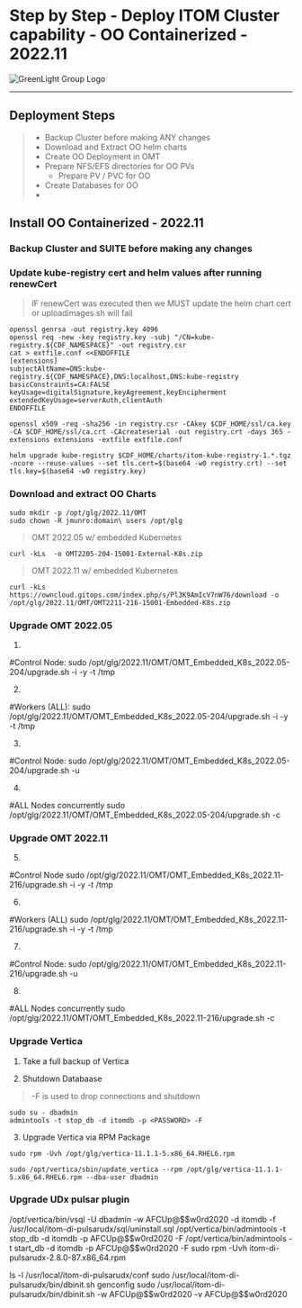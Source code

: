 # Step by Step - Deploy ITOM Cluster capability - OO Containerized - 2022.11
![GreenLight Group Logo](https://assets.website-files.com/5ebcb9396faf10d8f7644479/5ed6a066891af295a039860f_GLGLogolrg-p-500.png)

---

## Deployment Steps
> - Backup Cluster before making ANY changes
> - Download and Extract OO helm charts
> - Create OO Deployment in OMT
> - Prepare NFS/EFS directories for OO PVs
>   - Prepare PV / PVC for OO
> - Create Databases for OO
> - 
 
## Install OO Containerized - 2022.11

### Backup Cluster and SUITE before making any changes

### Update kube-registry cert and helm values after running renewCert
> IF renewCert was executed then we MUST update the helm chart cert or uploadimages.sh will fail
```
openssl genrsa -out registry.key 4096
openssl req -new -key registry.key -subj "/CN=kube-registry.${CDF_NAMESPACE}" -out registry.csr
cat > extfile.conf <<ENDOFFILE
[extensions]
subjectAltName=DNS:kube-registry.${CDF_NAMESPACE},DNS:localhost,DNS:kube-registry
basicConstraints=CA:FALSE
keyUsage=digitalSignature,keyAgreement,keyEncipherment
extendedKeyUsage=serverAuth,clientAuth
ENDOFFILE
```
```
openssl x509 -req -sha256 -in registry.csr -CAkey $CDF_HOME/ssl/ca.key -CA $CDF_HOME/ssl/ca.crt -CAcreateserial -out registry.crt -days 365 -extensions extensions -extfile extfile.conf
```
```
helm upgrade kube-registry $CDF_HOME/charts/itom-kube-registry-1.*.tgz  -ncore --reuse-values --set tls.cert=$(base64 -w0 registry.crt) --set tls.key=$(base64 -w0 registry.key)
```

### Download and extract OO Charts  
```
sudo mkdir -p /opt/glg/2022.11/OMT
sudo chown -R jmunro:domain\ users /opt/glg
```

> OMT 2022.05 w/ embedded Kubernetes
```
curl -kLs  -o OMT2205-204-15001-External-K8s.zip
```
> OMT 2022.11 w/ embedded Kubernetes  
```
curl -kLs https://owncloud.gitops.com/index.php/s/Pl3K9AmIcV7nW76/download -o /opt/glg/2022.11/OMT/OMT2211-216-15001-Embedded-K8s.zip
```



### Upgrade OMT 2022.05
1.
#Control Node:
sudo /opt/glg/2022.11/OMT/OMT_Embedded_K8s_2022.05-204/upgrade.sh -i -y -t /tmp

2.
#Workers (ALL):
sudo /opt/glg/2022.11/OMT/OMT_Embedded_K8s_2022.05-204/upgrade.sh -i -y -t /tmp

3.
#Control Node:
sudo /opt/glg/2022.11/OMT/OMT_Embedded_K8s_2022.05-204/upgrade.sh -u

4.
#ALL Nodes concurrently
sudo /opt/glg/2022.11/OMT/OMT_Embedded_K8s_2022.05-204/upgrade.sh -c


### Upgrade OMT 2022.11
5.
#Control Node
sudo /opt/glg/2022.11/OMT/OMT_Embedded_K8s_2022.11-216/upgrade.sh -i -y -t /tmp

6.
#Workers (ALL)
sudo /opt/glg/2022.11/OMT/OMT_Embedded_K8s_2022.11-216/upgrade.sh -i -y -t /tmp

7.
#Control Node:
sudo /opt/glg/2022.11/OMT/OMT_Embedded_K8s_2022.11-216/upgrade.sh -u

8.
#ALL Nodes concurrently
sudo /opt/glg/2022.11/OMT/OMT_Embedded_K8s_2022.11-216/upgrade.sh -c


### Upgrade Vertica
1. Take a full backup of Vertica

2. Shutdown Databaase
> -F is used to drop connections and shutdown
```
sudo su - dbadmin
admintools -t stop_db -d itomdb -p <PASSWORD> -F
```

3. Upgrade Vertica via RPM Package
```
sudo rpm -Uvh /opt/glg/vertica-11.1.1-5.x86_64.RHEL6.rpm
```
```
sudo /opt/vertica/sbin/update_vertica --rpm /opt/glg/vertica-11.1.1-5.x86_64.RHEL6.rpm --dba-user dbadmin
```

### Upgrade UDx pulsar plugin
/opt/vertica/bin/vsql -U dbadmin -w AFCUp@\$\$w0rd2020 -d itomdb -f /usr/local/itom-di-pulsarudx/sql/uninstall.sql
/opt/vertica/bin/admintools -t stop_db -d itomdb -p AFCUp@\$\$w0rd2020 -F
/opt/vertica/bin/admintools -t start_db -d itomdb -p AFCUp@\$\$w0rd2020 -F
sudo rpm -Uvh itom-di-pulsarudx-2.8.0-87.x86_64.rpm

ls -l /usr/local/itom-di-pulsarudx/conf
sudo /usr/local/itom-di-pulsarudx/bin/dbinit.sh genconfig
sudo /usr/local/itom-di-pulsarudx/bin/dbinit.sh -w AFCUp@\$\$w0rd2020 -v
AFCUp@$$w0rd2020